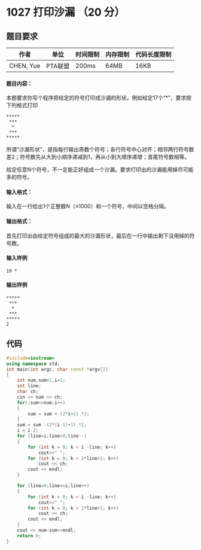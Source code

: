# 1027 打印沙漏 （20 分）

## 题目要求
作者| 单位 | 时间限制 | 内存限制 | 代码长度限制|
-------- | --- | ---| --- | ---- |
CHEN, Yue |PTA联盟 |200ms | 64MB| 16KB

#### 题目内容：
本题要求你写个程序把给定的符号打印成沙漏的形状。例如给定17个“*”，要求按下列格式打印

```
*****
 ***
  *
 ***
*****
```
所谓“沙漏形状”，是指每行输出奇数个符号；各行符号中心对齐；相邻两行符号数差2；符号数先从大到小顺序递减到1，再从小到大顺序递增；首尾符号数相等。

给定任意N个符号，不一定能正好组成一个沙漏。要求打印出的沙漏能用掉尽可能多的符号。
#### 输入格式：

输入在一行给出1个正整数N（≤1000）和一个符号，中间以空格分隔。


#### 输出格式：
首先打印出由给定符号组成的最大的沙漏形状，最后在一行中输出剩下没用掉的符号数。


#### 输入样例
```
19 *
```
#### 输出样例
```
*****
 ***
  *
 ***
*****
2

```


## 代码
```c++
#include<iostream>
using namespace std;
int main(int argc, char const *argv[])
{
    int num,sum=1,i=1;
    int line;
    char ch;
    cin >> num >> ch;
    for(;sum<=num;i++)
    {
        sum = sum + (2*i+1) *2;
    }
    sum = sum -(2*(i-1)+1) *2;
    i = i-2;
    for (line=i;line>0;line--)
    {
        for (int k = 0; k < i -line; k++)
            cout<<" ";
        for (int k = 0; k < 2*line+1; k++)
            cout << ch;
        cout << endl;
    }

    for (line=0;line<=i;line++)
    {
        for (int k = 0; k < i -line; k++)
            cout<<" ";
        for (int k = 0; k < 2*line+1; k++)
            cout << ch;
        cout << endl;
    }
    cout << num-sum<<endl;
    return 0;
}
```

